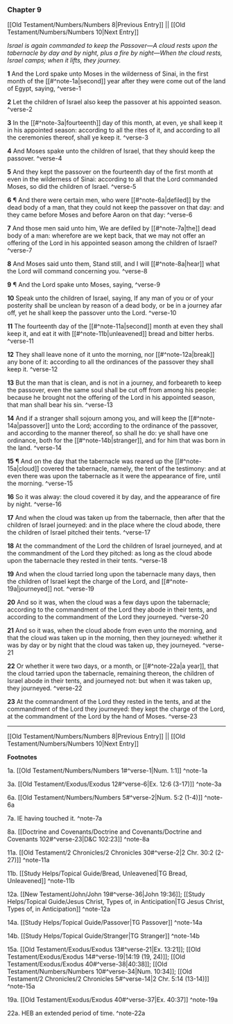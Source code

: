 ### Chapter 9

[[Old Testament/Numbers/Numbers 8|Previous Entry]]  ||  [[Old Testament/Numbers/Numbers 10|Next Entry]]

*Israel is again commanded to keep the Passover—A cloud rests upon the tabernacle by day and by night, plus a fire by night—When the cloud rests, Israel camps; when it lifts, they journey.*

**1**  And the Lord spake unto Moses in the wilderness of Sinai, in the first month of the [[#^note-1a|second]] year after they were come out of the land of Egypt, saying, ^verse-1

**2**  Let the children of Israel also keep the passover at his appointed season. ^verse-2

**3**  In the [[#^note-3a|fourteenth]] day of this month, at even, ye shall keep it in his appointed season: according to all the rites of it, and according to all the ceremonies thereof, shall ye keep it. ^verse-3

**4**  And Moses spake unto the children of Israel, that they should keep the passover. ^verse-4

**5**  And they kept the passover on the fourteenth day of the first month at even in the wilderness of Sinai: according to all that the Lord commanded Moses, so did the children of Israel. ^verse-5

**6**  ¶ And there were certain men, who were [[#^note-6a|defiled]] by the dead body of a man, that they could not keep the passover on that day: and they came before Moses and before Aaron on that day: ^verse-6

**7**  And those men said unto him, We are defiled by [[#^note-7a|the]] dead body of a man: wherefore are we kept back, that we may not offer an offering of the Lord in his appointed season among the children of Israel? ^verse-7

**8**  And Moses said unto them, Stand still, and I will [[#^note-8a|hear]] what the Lord will command concerning you. ^verse-8

**9**  ¶ And the Lord spake unto Moses, saying, ^verse-9

**10**  Speak unto the children of Israel, saying, If any man of you or of your posterity shall be unclean by reason of a dead body, or be in a journey afar off, yet he shall keep the passover unto the Lord. ^verse-10

**11**  The fourteenth day of the [[#^note-11a|second]] month at even they shall keep it, and eat it with [[#^note-11b|unleavened]] bread and bitter herbs. ^verse-11

**12**  They shall leave none of it unto the morning, nor [[#^note-12a|break]] any bone of it: according to all the ordinances of the passover they shall keep it. ^verse-12

**13**  But the man that is clean, and is not in a journey, and forbeareth to keep the passover, even the same soul shall be cut off from among his people: because he brought not the offering of the Lord in his appointed season, that man shall bear his sin. ^verse-13

**14**  And if a stranger shall sojourn among you, and will keep the [[#^note-14a|passover]] unto the Lord; according to the ordinance of the passover, and according to the manner thereof, so shall he do: ye shall have one ordinance, both for the [[#^note-14b|stranger]], and for him that was born in the land. ^verse-14

**15**  ¶ And on the day that the tabernacle was reared up the [[#^note-15a|cloud]] covered the tabernacle, namely, the tent of the testimony: and at even there was upon the tabernacle as it were the appearance of fire, until the morning. ^verse-15

**16**  So it was alway: the cloud covered it by day, and the appearance of fire by night. ^verse-16

**17**  And when the cloud was taken up from the tabernacle, then after that the children of Israel journeyed: and in the place where the cloud abode, there the children of Israel pitched their tents. ^verse-17

**18**  At the commandment of the Lord the children of Israel journeyed, and at the commandment of the Lord they pitched: as long as the cloud abode upon the tabernacle they rested in their tents. ^verse-18

**19**  And when the cloud tarried long upon the tabernacle many days, then the children of Israel kept the charge of the Lord, and [[#^note-19a|journeyed]] not. ^verse-19

**20**  And so it was, when the cloud was a few days upon the tabernacle; according to the commandment of the Lord they abode in their tents, and according to the commandment of the Lord they journeyed. ^verse-20

**21**  And so it was, when the cloud abode from even unto the morning, and that the cloud was taken up in the morning, then they journeyed: whether it was by day or by night that the cloud was taken up, they journeyed. ^verse-21

**22**  Or whether it were two days, or a month, or [[#^note-22a|a year]], that the cloud tarried upon the tabernacle, remaining thereon, the children of Israel abode in their tents, and journeyed not: but when it was taken up, they journeyed. ^verse-22

**23**  At the commandment of the Lord they rested in the tents, and at the commandment of the Lord they journeyed: they kept the charge of the Lord, at the commandment of the Lord by the hand of Moses. ^verse-23


---
[[Old Testament/Numbers/Numbers 8|Previous Entry]]  ||  [[Old Testament/Numbers/Numbers 10|Next Entry]]


**Footnotes**


1a. [[Old Testament/Numbers/Numbers 1#^verse-1|Num. 1:1]] ^note-1a

3a. [[Old Testament/Exodus/Exodus 12#^verse-6|Ex. 12:6 (3-17)]] ^note-3a

6a. [[Old Testament/Numbers/Numbers 5#^verse-2|Num. 5:2 (1-4)]] ^note-6a

7a. IE having touched it. ^note-7a

8a. [[Doctrine and Covenants/Doctrine and Covenants/Doctrine and Covenants 102#^verse-23|D&C 102:23]] ^note-8a

11a. [[Old Testament/2 Chronicles/2 Chronicles 30#^verse-2|2 Chr. 30:2 (2-27)]] ^note-11a

11b. [[Study Helps/Topical Guide/Bread, Unleavened|TG Bread, Unleavened]] ^note-11b

12a. [[New Testament/John/John 19#^verse-36|John 19:36]]; [[Study Helps/Topical Guide/Jesus Christ, Types of, in Anticipation|TG Jesus Christ, Types of, in Anticipation]] ^note-12a

14a. [[Study Helps/Topical Guide/Passover|TG Passover]] ^note-14a

14b. [[Study Helps/Topical Guide/Stranger|TG Stranger]] ^note-14b

15a. [[Old Testament/Exodus/Exodus 13#^verse-21|Ex. 13:21]]; [[Old Testament/Exodus/Exodus 14#^verse-19|14:19 (19, 24)]]; [[Old Testament/Exodus/Exodus 40#^verse-38|40:38]]; [[Old Testament/Numbers/Numbers 10#^verse-34|Num. 10:34]]; [[Old Testament/2 Chronicles/2 Chronicles 5#^verse-14|2 Chr. 5:14 (13-14)]] ^note-15a

19a. [[Old Testament/Exodus/Exodus 40#^verse-37|Ex. 40:37]] ^note-19a

22a. HEB an extended period of time. ^note-22a